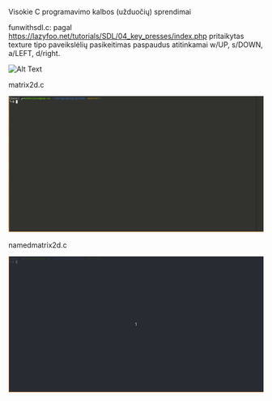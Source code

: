 Visokie C programavimo kalbos (užduočių) sprendimai

funwithsdl.c: pagal https://lazyfoo.net/tutorials/SDL/04_key_presses/index.php pritaikytas texture tipo paveikslėlių pasikeitimas paspaudus atitinkamai w/UP, s/DOWN, a/LEFT, d/right.

![Alt Text](https://github.com/AndrejusAnto/Cprograming/blob/master/sdldemo.gif)


matrix2d.c

![Alt Text](https://github.com/AndrejusAnto/Cprograming/blob/master/matrix2d.gif)


namedmatrix2d.c


![Alt Text](https://github.com/AndrejusAnto/Cprograming/blob/master/namedmatrix2d.gif)


